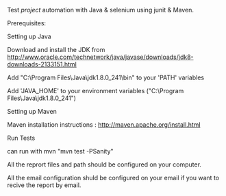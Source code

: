 
Test *project* automation with Java & selenium using junit & Maven.

Prerequisites:

Setting up Java

Download and install the JDK from http://www.oracle.com/technetwork/java/javase/downloads/jdk8-downloads-2133151.html

Add "C:\Program Files\Java\jdk1.8.0_241\bin" to your 'PATH' variables

Add 'JAVA_HOME' to your environment variables ("C:\Program Files\Java\jdk1.8.0_241")

Setting up Maven 

Maven installation instructions : http://maven.apache.org/install.html

Run Tests

can run with mvn "mvn test -PSanity"

All the reprort files and path should be configured on your computer.

All the email configuration shuld be configured on your email if you want to recive the report by email.

